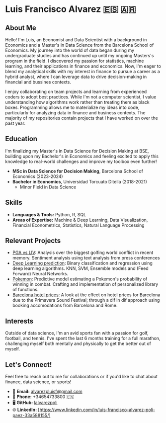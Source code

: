 # Luis Francisco Alvarez 🇪🇸 🇦🇷

## About Me
Hello! I'm Luis, an Economist and Data Scientist with a background in Economics and a Master's in Data Science from the Barcelona School of Economics. My journey into the world of data began during my undergraduate studies and has continued up until my ongoing Masters's program in the field. I discovered my passion for statistics, machine learning, and their applications in finance and economics.  Now, I'm eager to blend my analytical skills with my interest in finance to pursue a career as a hybrid analyst, where I can leverage data to drive decision-making in financial and bussines contexts. 

I enjoy collaborating on team projects and learning from experienced coders to adopt best practices. While I'm not a computer scientist, I value understanding how algorithms work rather than treating them as black boxes. Programming allows me to materialize my ideas into code, particularly for analyzing data in finance and business contexts. The majority of my repositories contain projects that I have worked on over the past year.

## Education
I'm finalizing  my Master's in Data Science for Decision Making at BSE, building upon my Bachelor's in Economics and feeling excited to apply this knowledge to real-world challenges and improve my toolbox even further!

- **MSc in Data Science for Decision Making**, Barcelona School of Economics (2023-2024)
- **Bachelor in Economics**, Universidad Torcuato Ditella (2018-2021)
  - Minor Field in Data Science


## Skills

- **Languages & Tools:** Python, R, SQL
- **Areas of Expertise:** Machine & Deep Learning, Data Visualization, Financial Econometrics,  Statistics, Natural Language Processing


## Relevant Projects

- [PGA vs LIV](https://github.com/mgallon235/pga_liv):
      Analysis over the biggest golfing world conflict in recent memory. Sentiment analysis using text analysis from press conferences
- [Deep Learning prediction](https://github.com/lalvarezpoli/DeepLearning):
      Binary classification and regression using deep learning algorithms. KNN, SVM, Ensemble models and (Feed Forward) Neural Networks.
- [Pokemon](https://github.com/ruimaciell/CDS_final_pokemon):
      Predictive model estimating a Pokemon's probability of winning in combat. Crafting and implementation of personalized library of functions.
- [Barcelona hotel prices](https://github.com/VanessaKromm/Booking_Scraping):
      A look at the effect on hotel prices for Barcelona due to the Primavera Sound Festival; through a dif in dif approach using booking accomodations from Barcelona and Rome.


## Interests

Outside of data science, I'm an avid sports fan with a passion for golf, football, and tennis. I've spent the last 6 months training for a full marathon, challenging myself both mentally and physically to get the better out of myself.

## Let's Connect!

Feel free to reach out to me for collaborations or if you'd like to chat about finance, data science, or sports!

- 📧 **Email:** alvarezpluisf@gmail.com
- 📱 **Phone:** +34654733800 🇪🇸
- 🖥️ **GitHub:** [lalvarezpoli](https://github.com/lalvarezpoli)
- 🌐 **LinkedIn:** [https://www.linkedin.com/in/luis-francisco-alvarez-poli-paez-33a588155/]



